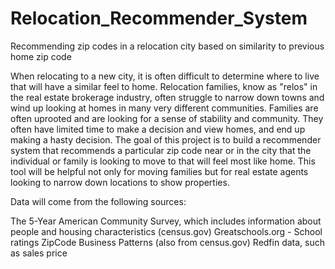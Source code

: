 # Relocation_Recommender_System
Recommending zip codes in a relocation city based on similarity to previous home zip code

When relocating to a new city, it is often difficult to determine where to live that will have a similar feel to home. Relocation families, know as "relos" in the real estate brokerage industry, often struggle to narrow down towns and wind up looking at homes in many very different communities. Families are often uprooted and are looking for a sense of stability and community. They often have limited time to make a decision and view homes, and end up making a hasty decision. The goal of this project is to build a recommender system that recommends a particular zip code near or in the city that the individual or family is looking to move to that will feel most like home. This tool will be helpful not only for moving families but for real estate agents looking to narrow down locations to show properties.

Data will come from the following sources:

The 5-Year American Community Survey, which includes information about people and housing characteristics (census.gov)
Greatschools.org - School ratings
ZipCode Business Patterns (also from census.gov)
Redfin data, such as sales price
